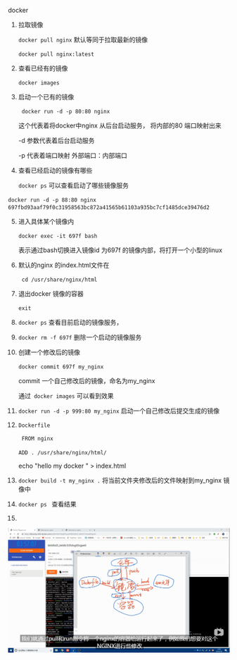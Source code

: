 docker 

1. 拉取镜像  

   `docker pull nginx` 默认等同于拉取最新的镜像

   `docker pull nginx:latest`

2. 查看已经有的镜像

   `docker images`

3. 启动一个已有的镜像

   ` docker run -d -p 80:80 nginx`

   这个代表着将docker中nginx 从后台启动服务， 将内部的80 端口映射出来

   -d 参数代表着后台启动服务

   -p 代表着端口映射   外部端口：内部端口

4. 查看已经启动的镜像有哪些

   `docker ps`  可以查看启动了哪些镜像服务

`docker run -d -p 88:80 nginx 
697fbd93aaf79f0c31958563bc872a41565b61103a935bc7cf1485dce39476d2`

5. 进入具体某个镜像内

   `docker exec -it 697f bash `

   表示通过bash切换进入镜像id 为697f 的镜像内部，将打开一个小型的linux 

6. 默认的nginx 的index.html文件在 

   ` cd /usr/share/nginx/html`

7. 退出docker 镜像的容器

   `exit`	

8. `docker ps` 查看目前启动的镜像服务，

9. `docker rm -f 697f`  删除一个启动的镜像服务

10. 创建一个修改后的镜像

    `docker commit 697f my_nginx`

    commit 一个自己修改后的镜像，命名为my_nginx

    通过` docker images` 可以看到效果

11. `docker run -d -p 999:80 my_nginx`  启动一个自己修改后提交生成的镜像

12. `Dockerfile`

    ```docker
     FROM nginx
    
    ADD . /usr/share/nginx/html/
    
    ```

    echo "hello  my docker " > index.html

13. `docker build -t my_nginx .`      将当前文件夹修改后的文件映射到my_nginx 镜像中

14. `docker ps `  查看结果

15. 

![image-20200523202103826](docker.assets/image-20200523202103826.png)